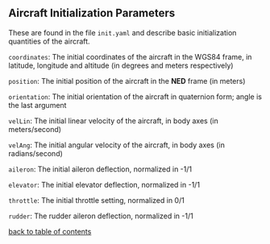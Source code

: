 ## Aircraft Initialization Parameters

These are found in the file `init.yaml` and describe basic initialization quantities of the aircraft.

`coordinates`: The initial coordinates of the aircraft in the WGS84 frame, in latitude, longitude and altitude (in degrees and meters respectively)

`position`: The initial position of the aircraft in the **NED** frame (in meters)

`orientation`: The initial orientation of the aircraft in quaternion form; angle is the last argument

`velLin`: The initial linear velocity of the aircraft, in body axes (in meters/second)

`velAng`: The initial angular velocity of the aircraft, in body axes (in radians/second)

`aileron`: The initial aileron deflection, normalized in -1/1

`elevator`: The initial elevator deflection, normalized in -1/1

`throttle`: The initial throttle setting, normalized in 0/1

`rudder`: The rudder aileron deflection, normalized in -1/1

[back to table of contents](../../../README.md)